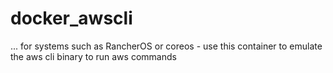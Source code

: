 # docker_awscli
... for systems such as RancherOS or coreos - use this container to emulate the aws cli binary to run aws commands
